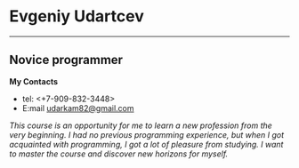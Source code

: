 # Evgeniy Udartcev
***********************
## Novice programmer
**My Contacts**
- tel: <+7-909-832-3448> 
- E:mail <udarkam82@gmail.com>

 *This course is an opportunity for me to learn a new profession from the very beginning. I had no previous programming experience, but when I got acquainted with programming, I got a lot of pleasure from studying. I want to master the course and discover new horizons for myself.*
